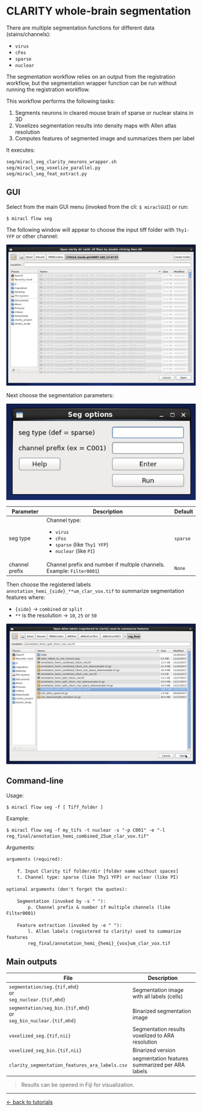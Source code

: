 # CLARITY whole-brain segmentation

There are multiple segmentation functions for different data (stains/channels):

- `virus`
- `cFos`
- `sparse`
- `nuclear`

The segmentation workflow relies on an output from the registration workflow,
but the segmentation wrapper function can be run without running the 
registration workflow.

This workflow performs the following tasks:

1) Segments neurons in cleared mouse brain of sparse or nuclear stains in 3D
2) Voxelizes segmentation results into density maps with Allen atlas resolution
3) Computes features of segmented image and summarizes them per label

It executes:

```
seg/miracl_seg_clarity_neurons_wrapper.sh
seg/miracl_seg_voxelize_parallel.py
seg/miracl_seg_feat_extract.py
```

## GUI

Select from the main GUI menu (invoked from the cli: `$ miraclGUI`) or run:

```
$ miracl flow seg
```

The following window will appear to choose the input tiff folder with 
`Thy1-YFP` or other channel:

![](seg1.png)

Next choose the segmentation parameters:

![](seg2.png)

| Parameter | Description | Default |
| ---       | ---         | ---     |
| seg type | Channel type: <ul><li>`virus`</li><li>`cFos`</li><li>`sparse` (like `Thy1 YFP`)</li><li>`nuclear` (like `PI`)</li></ul> | `sparse` |
| channel prefix | Channel prefix and number if multiple channels. Example: `Filter0001`) | `None` |

Then choose the registered labels `annotation_hemi_{side}_**um_clar_vox.tif` to summarize segmentation features where:

- `{side}` -> `combined` or `split`
- `**` is the resolution -> `10`, `25` or `50`

![](seg3.png)

## Command-line

Usage:

```
$ miracl flow seg -f [ Tiff_folder ]
```

Example:

```
$ miracl flow seg -f my_tifs -t nuclear -s "-p C001" -e "-l reg_final/annotation_hemi_combined_25um_clar_vox.tif"
```

Arguments:

```
arguments (required):

    f. Input Clarity tif folder/dir [folder name without spaces]
    t. Channel type: sparse (like Thy1 YFP) or nuclear (like PI)

optional arguments (don't forget the quotes):

    Segmentation (invoked by -s " "):
        p. Channel prefix & number if multiple channels (like Filter0001)

    Feature extraction (invoked by -e " "):
        l. Allen labels (registered to clarity) used to summarize features
        reg_final/annotation_hemi_{hemi}_{vox}um_clar_vox.tif
```

## Main outputs

| File | Description |
| ---  | ---         |
| `segmentation/seg.{tif,mhd}`<br>or<br>`seg_nuclear.{tif,mhd}` | Segmentation image with all labels (cells) |
| `segmentation/seg_bin.{tif,mhd}`<br>or<br>`seg_bin_nuclear.{tif,mhd}` | Binarized segmentation image |
| `voxelized_seg.{tif,nii}` | Segmentation results voxelized to ARA resolution |
| `voxelized_seg_bin.{tif,nii}` | Binarized version |
| `clarity_segmentation_features_ara_labels.csv` | segmentation features summarized per ARA labels |

> Results can be opened in Fiji for visualization.

---

[<- back to tutorials](../../tutorials.md)
